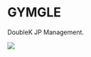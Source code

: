 # GYMGLE
DoubleK JP Management.

<img src="https://capsule-render.vercel.app/api?type=waving&color=auto&height=200&section=header&text=GYMGLE🍎&fontSize=90" />
